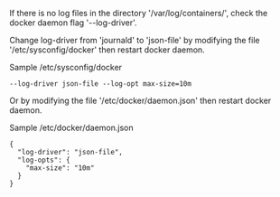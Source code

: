 If there is no log files in the directory '/var/log/containers/', check the docker daemon flag '--log-driver'.

Change log-driver from 'journald' to 'json-file' by modifying the file '/etc/sysconfig/docker' then restart docker daemon.

Sample /etc/sysconfig/docker
```
--log-driver json-file --log-opt max-size=10m
```

Or by modifying the file '/etc/docker/daemon.json' then restart docker daemon.

Sample /etc/docker/daemon.json
```
{
  "log-driver": "json-file",
  "log-opts": {
    "max-size": "10m"
  }
}
```

